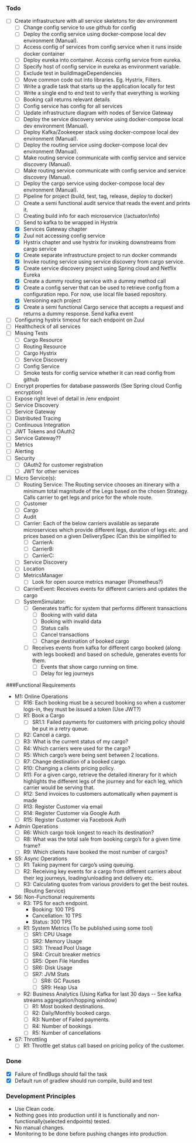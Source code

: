 ### Todo
- [ ] Create infrastructure with all service skeletons for dev environment
    - [ ] Change config service to use github for config
    - [ ] Deploy the config service using docker-compose local dev environment (Manual).
    - [ ] Access config of services from config service when it runs inside docker container
    - [ ] Deploy eureka into container. Access config service from eureka.
    - [ ] Specify host of config service in eureka as environment variable.
    - [ ] Exclude test in buildImageDependencies
    - [ ] Move common code out into libraries. Eg. Hystrix, Filters.
    - [ ] Write a gradle task that starts up the application locally for test
    - [ ] Write a single end to end test to verify that everything is working
     - [ ] Booking call returns relevant details
     - [ ] Config service has config for all services
    - [ ] Update infrastructure diagram with nodes of Service Gateway
    - [ ] Deploy the service discovery service using docker-compose local dev environment (Manual).
    - [ ] Deploy Kafka/Zookeeper stack using docker-compose local dev environment (Manual).
    - [ ] Deploy the routing service using docker-compose local dev environment (Manual).
    - [ ] Make routing service communicate with config service and service discovery (Manual).
    - [ ] Make routing service communicate with config service and service discovery (Manual).
    - [ ] Deploy the cargo service using docker-compose local dev environment (Manual).
    - [ ] Pipeline for project (build, test, tag, release, deploy to docker)
    - [ ] Create a semi functional audit service that reads the event and prints it.
    - [ ] Creating build info for each microservice (/actuator/info)
    - [ ] Send to kafka to be wrapped in Hystrix
    - [x] Services Gateway chapter
    - [x] Zuul not accessing config service
    - [x] Hystrix chapter and use hystrix for invoking downstreams from cargo service
    - [x] Create separate infrastructure project to run docker commands
    - [x] Invoke routing service using service discovery from cargo service.
    - [x] Create service discovery project using Spring cloud and Netflix Eureka
    - [x] Create a dummy routing service with a dummy method call
    - [x] Create a config server that can be used to retrieve
            config from a configuration repo. For now, use local
            file based repository.
    - [x] Versioning each project
    - [x] Create a semi functional Cargo service that accepts a request and
        returns a dummy response. Send kafka event
- [ ] Configuring hystrix timeout for each endpoint on Zuul
- [ ] Healthcheck of all services
- [ ] Missing Tests
    - [ ] Cargo Resource
    - [ ] Routing Resource
    - [ ] Cargo Hystrix
    - [ ] Service Discovery
    - [ ] Config Service
    - [ ] Smoke tests for config service whether it can read config from github
- [ ] Encrypt properties for database passwords (See Spring cloud Config encryption)
- [ ] Expose right level of detail in /env endpoint
- [ ] Service Discovery
- [ ] Service Gateway
- [ ] Distributed Tracing
- [ ] Continuous Integration
- [ ] JWT Tokens and OAuth2
- [ ] Service Gateway??
- [ ] Metrics
- [ ] Alerting
- [ ] Security
    - [ ] OAuth2 for customer registration
    - [ ] JWT for other services
- [ ] Micro Service(s):
    - [ ] Routing Service: The Routing service chooses an itinerary with a minimum total magnitude of the Legs based on the chosen Strategy. Calls carrier to get legs and price for the whole route.
    - [ ] Customer
    - [ ] Cargo
    - [ ] Audit
    - [ ] Carrier: Each of the below carriers available as separate microservices which provide different legs, duration of legs etc. and prices based on a given DeliverySpec (Can this be simplified to
        - [ ] CarrierA:
        - [ ] CarrierB:
        - [ ] CarrierC:
    - [ ] Service Discovery
    - [ ] Location
    - [ ] MetricsManager
        - [ ] Look for open source metrics manager (Prometheus?)
    - [ ] CarrierEvent: Receives events for different carriers and updates the cargo
    - [ ] SystemSimulator:
        - [ ] Generates traffic for system that performs different transactions
            - [ ] Booking with valid data
            - [ ] Booking with invalid data
            - [ ] Status calls
            - [ ] Cancel transactions
            - [ ] Change destination of booked cargo
        - [ ] Receives events from kafka for different cargo booked (along with legs booked) and based on schedule, generates events for them.
            - [ ] Events that show cargo running on time.
            - [ ] Delay for leg journeys

###Functional Requirements

* M1: Online Operations
    - [ ] R16: Each booking must be a secured booking so when a customer logs-in, they must be issued a token (Use JWT?)
    - [ ] R1: Book a Cargo
        - [ ] SR1.1: Failed payments for customers with pricing policy should be put in a retry queue.
    - [ ] R2: Cancel a cargo.
    - [ ] R3: What is the current status of my cargo?
    - [ ] R4: Which carriers were used for the cargo?
    - [ ] R5: Which cargo’s were being sent between 2 locations.
    - [ ] R7: Change destination of a booked cargo.
    - [ ] R10: Changing a clients pricing policy.
    - [ ] R11: For a given cargo, retrieve the detailed itinerary for it which highlights the different legs of the journey and for each leg, which carrier would be serving that.
    - [ ] R12: Send invoices to customers automatically when payment is made
    - [ ] R13: Register Customer via email
    - [ ] R14: Register Customer via Google Auth
    - [ ] R15: Register Customer via Facebook Auth
* Admin Operations
    - [ ] R6: Which cargo took longest to reach its destination?
    - [ ] R8: What was the total sale from booking cargo’s for a given time frame?
    - [ ] R9: Which clients have booked the most number of cargos?
* S5: Async Operations
    - [ ] R1: Taking payment for cargo’s using queuing.
    - [ ] R2: Receiving key events for a cargo from different carriers about their leg journeys, loading/unloading and delivery etc.
    - [ ] R3: Calculating quotes from various providers to get the best routes. (Routing Service)
* S6: Non-Functional requirements
    * R3: TPS for each endpoint.
        * Booking: 100 TPS
        * Cancellation: 10 TPS
        * Status: 300 TPS
    * R1: System Metrics (To be published using some tool)
        - [ ] SR1: CPU Usage
        - [ ] SR2: Memory Usage
        - [ ] SR3: Thread Pool Usage
        - [ ] SR4: Circuit breaker metrics
        - [ ] SR5: Open File Handles
        - [ ] SR6: Disk Usage
        - [ ] SR7: JVM Stats
            - [ ] SR8: GC Pauses
            - [ ] SR9: Heap Usa
    * R2: Business Analytics (Using Kafka for last 30 days -- See kafka streams aggregation/hopping window)
        - [ ] R1: Most booked destinations.
        - [ ] R2: Daily/Monthly booked cargo.
        - [ ] R3: Number of Failed payments.
        - [ ] R4: Number of bookings
        - [ ] R5: Number of cancellations
* S7: Throttling
    - [ ] R1: Throttle get status call based on pricing policy of the customer.

### Done
- [x] Failure of findBugs should fail the task
- [x] Default run of gradlew should run compile, build and test

### Development Principles
* Use Clean code.
* Nothing goes into production until it is functionally and non-functionally(selected endpoints) tested.
* No manual changes.
* Monitoring to be done before pushing changes into production.